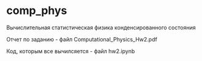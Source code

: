 # comp_phys
Вычислительная статистическая физика конденсированного состояния

Отчет по заданию - файл Computational_Physics_Hw2.pdf 

Код, которым все вычилсяется - файл hw2.ipynb
